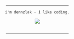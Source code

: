 <div align="center">
  <hr width="40%"></hr>

<code align="center">                   i'm dennzlak - i like coding.                   </code>

<table align="center">
  <img src="6">
</table>
<hr width="40%">
  </div>
